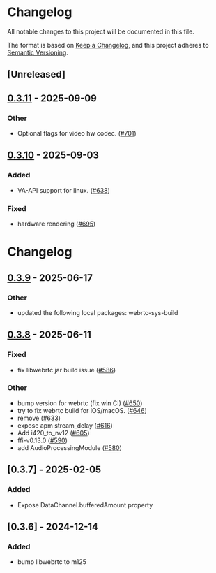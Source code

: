 # Changelog

All notable changes to this project will be documented in this file.

The format is based on [Keep a Changelog](https://keepachangelog.com/en/1.0.0/),
and this project adheres to [Semantic Versioning](https://semver.org/spec/v2.0.0.html).

## [Unreleased]

## [0.3.11](https://github.com/livekit/rust-sdks/compare/rust-sdks/webrtc-sys@0.3.10...rust-sdks/webrtc-sys@0.3.11) - 2025-09-09

### Other

- Optional flags for video hw codec. ([#701](https://github.com/livekit/rust-sdks/pull/701))

## [0.3.10](https://github.com/livekit/rust-sdks/compare/rust-sdks/webrtc-sys@0.3.9...rust-sdks/webrtc-sys@0.3.10) - 2025-09-03

### Added

- VA-API support for linux. ([#638](https://github.com/livekit/rust-sdks/pull/638))

### Fixed

- hardware rendering ([#695](https://github.com/livekit/rust-sdks/pull/695))
# Changelog

## [0.3.9](https://github.com/livekit/rust-sdks/compare/rust-sdks/webrtc-sys@0.3.8...rust-sdks/webrtc-sys@0.3.9) - 2025-06-17

### Other

- updated the following local packages: webrtc-sys-build

## [0.3.8](https://github.com/livekit/rust-sdks/compare/rust-sdks/webrtc-sys@0.3.7...rust-sdks/webrtc-sys@0.3.8) - 2025-06-11

### Fixed

- fix libwebrtc.jar build issue ([#586](https://github.com/livekit/rust-sdks/pull/586))

### Other

- bump version for webrtc (fix win CI) ([#650](https://github.com/livekit/rust-sdks/pull/650))
- try to fix webrtc build for iOS/macOS. ([#646](https://github.com/livekit/rust-sdks/pull/646))
- remove ([#633](https://github.com/livekit/rust-sdks/pull/633))
- expose apm stream_delay ([#616](https://github.com/livekit/rust-sdks/pull/616))
- Add i420_to_nv12 ([#605](https://github.com/livekit/rust-sdks/pull/605))
- ffi-v0.13.0 ([#590](https://github.com/livekit/rust-sdks/pull/590))
- add AudioProcessingModule ([#580](https://github.com/livekit/rust-sdks/pull/580))

## [0.3.7] - 2025-02-05

### Added

- Expose DataChannel.bufferedAmount property

## [0.3.6] - 2024-12-14

### Added

- bump libwebrtc to m125
